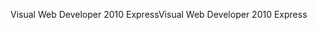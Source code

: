 <span data-ttu-id="a48c1-101">Visual Web Developer 2010 Express</span><span class="sxs-lookup"><span data-stu-id="a48c1-101">Visual Web Developer 2010 Express</span></span>